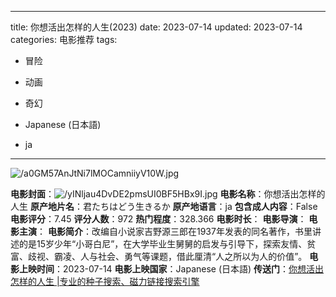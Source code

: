 
---
title: 你想活出怎样的人生(2023)
date: 2023-07-14
updated: 2023-07-14
categories: 电影推荐
tags:

- 冒险
- 动画
- 奇幻

- Japanese (日本語)
- ja
---

<img src="https://image.tmdb.org/t/p/original/a0GM57AnJtNi7lMOCamniiyV10W.jpg" alt="/a0GM57AnJtNi7lMOCamniiyV10W.jpg" title="/a0GM57AnJtNi7lMOCamniiyV10W.jpg">

**电影封面**：<img src="https://image.tmdb.org/t/p/w200/yINljau4DvDE2pmsUI0BF5HBx9I.jpg" alt="/yINljau4DvDE2pmsUI0BF5HBx9I.jpg" title="/yINljau4DvDE2pmsUI0BF5HBx9I.jpg">
**电影名称**：你想活出怎样的人生
**原产地片名**：君たちはどう生きるか
**原产地语言**：ja
**包含成人内容**：False
**电影评分**：7.45
**评分人数**：972
**热门程度**：328.366
**电影时长**：
**电影导演**：
**电影主演**：
**电影简介**：改编自小说家吉野源三郎在1937年发表的同名著作，书里讲述的是15岁少年“小哥白尼”，在大学毕业生舅舅的启发与引导下，探索友情、贫富、歧视、霸凌、人与社会、勇气等课题，借此厘清“人之所以为人的价值”。
**电影上映时间**：2023-07-14
**电影上映国家**：Japanese (日本語)
**传送门**：[你想活出怎样的人生 |专业的种子搜索、磁力链接搜索引擎](https://movie.amd794.com:2083/?search=%E5%90%9B%E3%81%9F%E3%81%A1%E3%81%AF%E3%81%A9%E3%81%86%E7%94%9F%E3%81%8D%E3%82%8B%E3%81%8B&ordering=&mode=match_phrase&page_size=10&page=1)

